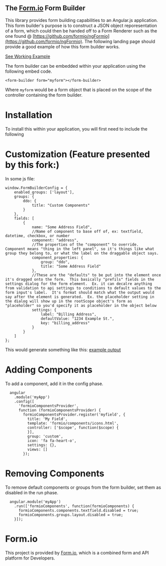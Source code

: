 The [Form.io](https://form.io) Form Builder
--------------------------------
This library provides form building capabilities to an Angular.js application. This form builder's purpose is to 
construct a JSON object reporesentation of a form, which could then be handed off to a Form Renderer such as the one
found @ [https://github.com/formio/ngFormio](https://github.com/formio/ngFormio).  The following landing page should
provide a good example of how this form builder works.

[See Working Example](http://codepen.io/travist/full/xVyMjo/)

The form builder can be embedded within your application using the following embed code.

```
<form-builder form="myform"></form-builder>
```

Where ```myform``` would be a form object that is placed on the scope of the controller containing the form builder.

Installation
================
To install this within your application, you will first need to include the following 

Customization (Feature presented by this fork:)
===============

In some js file:
```
window.FormBuilderConfig = {
	enabled_groups: ['layout'],
	groups: {
		ddo: {
			title: "Custom Components"
		}
	},
	fields: [
		{
			name: "Some Address Field",
			//Name of component to base off of, ex: textfield, datetime, checkbox, or number
			component: "address",
			//The properties of the "component" to override.  Component means "thing in the left panel", so it's things like what group they belong to, or what the label on the draggable object says.
			component_properties: {
				group: "ddo",
				title: "Some Address Field"
			},
			//These are the "defaults" to be put into the element once it's dragged onto the form.  This basically "prefils" fields in the settings dialog for the form element.  Ex. it can decalre anything from validation to api settings to conditions to default values to the form input's label.  It's format should match what the output would say after the element is generated.  Ex. the placeholder setting in the dialog will show up in the rootScope object's form as "placeholder" so you'd specify it as placeholder in the object below
			settings: {
				label: "Billing Address",
				defaultValue: "1234 Example St.",
				key: "billing_address"
			}
		}
	]
};
```
This would generate something like this:
[example output](https://image.ibb.co/dGKLEk/form_ex.png)

Adding Components
=================
To add a component, add it in the config phase.

```
  angular
    .module('myApp')
    .config([
      'formioComponentsProvider',
      function (formioComponentsProvider) {
        formioComponentsProvider.register('myfield', {
          title: 'My Field',
          template: 'formio/components/icons.html',
          controller: ['$scope', function($scope) {
          }],
          group: 'custom',
          icon: 'fa fa-heart-o',
          settings: {},
          views: []
        });
```
Removing Components
===================
To remove default components or groups from the form builder, set them as disabled in the run phase.

```
  angular.module('myApp')
    .run(['formioComponents', function(formioComponents) {
      formioComponents.components.textfield.disabled = true;
      formioComponents.groups.layout.disabled = true;
    }]);
```

Form.io
==============
This project is provided by [Form.io](https://form.io), which is a combined form and API platform for Developers.
